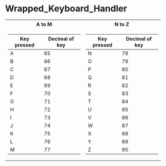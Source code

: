 # Wrapped_Keyboard_Handler


<table>
<tr><th> A to M </th><th> N to Z </th></tr>
<tr><td>

| Key pressed | Decimal of key |
|--|--|
| A | 65 |
| B | 66 |
| C | 67 |
| D | 68 |
| E | 69 |
| F | 70 |
| G | 71 |
| H | 72 |
| I | 73 |
| J | 74 |
| K | 75 |
| L | 76 |
| M | 77 |

</td><td>

| Key pressed | Decimal of key |
|--|--|
| N | 78 |
| O | 79 |
| P | 80 |
| Q | 81 |
| R | 82 |
| S | 83 |
| T | 84 |
| U | 85 |
| V | 86 |
| W | 87 |
| X | 88 |
| Y | 89 |
| Z | 90 |

</td></tr> </table>

